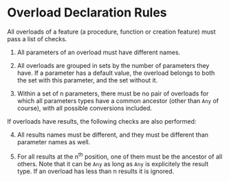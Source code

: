 # Overload Declaration Rules

All overloads of a feature (a procedure, function or creation feature) must pass a list of checks.

1. All parameters of an overload must have different names.

2. All overloads are grouped in sets by the number of parameters they have. If a parameter has a default value, the overload belongs to both the set with this parameter, and the set without it.

3. Within a set of n parameters, there must be no pair of overloads for which all parameters types have a common ancestor (other than `Any` of course), with all possible conversions included.

If overloads have results, the following checks are also performed:

4. All results names must be different, and they must be different than parameter names as well.

5. For all results at the n<sup>th</sup> position, one of them must be the ancestor of all others. Note that it can be `Any` as long as `Any` is explicitely the result type. If an overload has less than n results it is ignored. 
